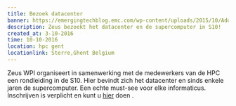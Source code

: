 ```yaml
---
title: Bezoek datacenter
banner: https://emergingtechblog.emc.com/wp-content/uploads/2015/10/AdobeStock_86289688.jpeg
description: Zeus bezoekt het datacenter en de supercomputer in S10!
created_at: 3-10-2016
time: 10-10-2016
location: hpc gent
locationlink: Sterre,Ghent Belgium
---
```


Zeus WPI organiseert in samenwerking met de medewerkers van de HPC een rondleiding in  de S10.
Hier bevindt zich het datacenter en sinds enkele jaren de supercomputer.
Een echte must-see voor elke informaticus.
Inschrijven is verplicht en kunt u  [hier](https://event.fkgent.be/events/111) doen .

